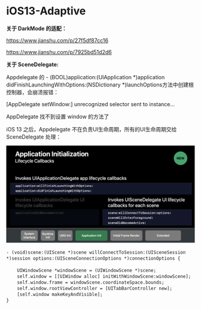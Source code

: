 # iOS13-Adaptive

**关于 DarkMode 的适配：**

https://www.jianshu.com/p/27f5df87cc16

https://www.jianshu.com/p/7925bd51d2d6

**关于 SceneDelegate:**

Appdelegate 的 - (BOOL)application:(UIApplication *)application didFinishLaunchingWithOptions:(NSDictionary *)launchOptions方法中创建根控制器，会崩溃报错：

[AppDelegate setWindow:] unrecognized selector sent to instance...

AppDelegate 找不到设置 window 的方法了

iOS 13 之后，Appdelegate 不在负责UI生命周期，所有的UI生命周期交给 SceneDelegate 处理：

![文档图片](image_1.png)

```
- (void)scene:(UIScene *)scene willConnectToSession:(UISceneSession *)session options:(UISceneConnectionOptions *)connectionOptions {

    UIWindowScene *windowScene = (UIWindowScene *)scene;
    self.window = [[UIWindow alloc] initWithWindowScene:windowScene];
    self.window.frame = windowScene.coordinateSpace.bounds;
    self.window.rootViewController = [UITabBarController new];
    [self.window makeKeyAndVisible];
}
```

